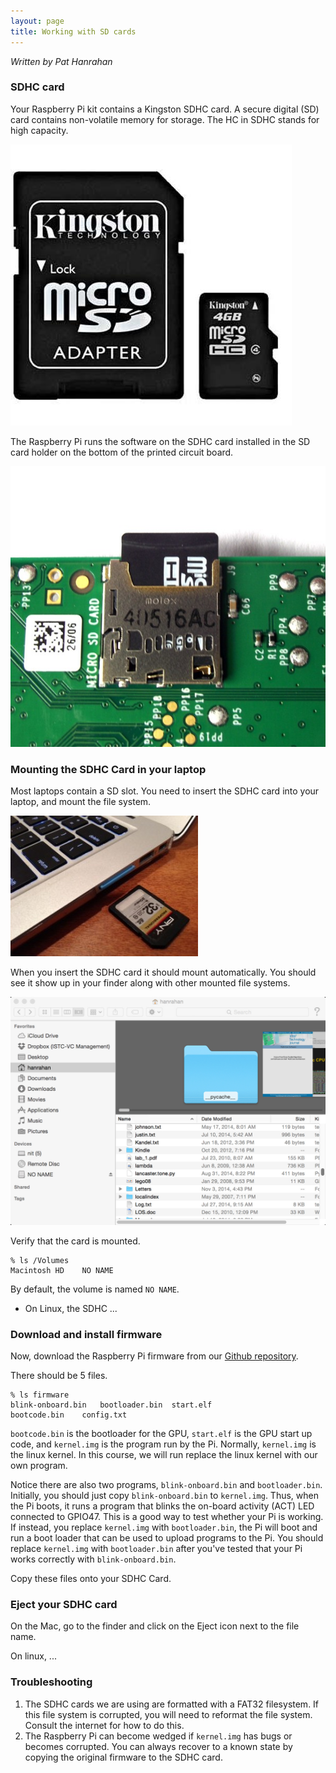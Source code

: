 ```yaml
---
layout: page
title: Working with SD cards
---
```


*Written by Pat Hanrahan*

### SDHC card

Your Raspberry Pi kit contains a Kingston SDHC card. A secure digital (SD) card
contains non-volatile memory for storage. The HC in SDHC stands for high
capacity.

![Kingston SDHC Card](/images/kingston.sdhc.jpg)

The Raspberry Pi runs the software on the SDHC card installed in the SD card
holder on the bottom of the printed circuit board.

![SDHC Card](/images/pi.sd.jpg)

### Mounting the SDHC Card in your laptop

Most laptops contain a SD slot. You need to insert the SDHC card into your
laptop, and mount the file system.

![SDHC holder](/images/mac.sd.jpg)

When you insert the SDHC card it should mount automatically. You should see it
show up in your finder along with other mounted file systems.

![SD Finder](/images/mac.finder.jpg)

Verify that the card is mounted.

    % ls /Volumes
    Macintosh HD    NO NAME

By default, the volume is named `NO NAME`.

- On Linux, the SDHC ...

### Download and install firmware

Now, download the Raspberry Pi firmware from our [Github
repository](https://github.com/cs107e/cs107e.github.io/tree/master/firmware).

There should be 5 files.

    % ls firmware
    blink-onboard.bin   bootloader.bin  start.elf
    bootcode.bin    config.txt

`bootcode.bin` is the bootloader for the GPU, `start.elf` is the GPU start up
code, and `kernel.img` is the program run by the Pi. Normally, `kernel.img` is
the linux kernel. In this course, we will run replace the linux kernel with our
own program.

Notice there are also two programs, `blink-onboard.bin` and
`bootloader.bin`.  Initially, you should just copy `blink-onboard.bin`
to `kernel.img`. Thus, when the Pi boots, it runs a program that
blinks the on-board activity (ACT) LED connected to GPIO47. This is a
good way to test whether your Pi is working. If instead, you replace
`kernel.img` with `bootloader.bin`, the Pi will boot and run a boot
loader that can be used to upload programs to the Pi. You should
replace `kernel.img` with `bootloader.bin` after you've tested that
your Pi works correctly with `blink-onboard.bin`.

Copy these files onto your SDHC Card.

### Eject your SDHC card

On the Mac, go to the finder and click on the Eject icon next to the file name.

On linux, ...

### Troubleshooting

1.  The SDHC cards we are using are formatted with a FAT32 filesystem. If this
    file system is corrupted, you will need to reformat the file system.
    Consult the internet for how to do this.
2.  The Raspberry Pi can become wedged if `kernel.img` has bugs or
    becomes corrupted. You can always recover to a known state by copying the
    original firmware to the SDHC card.

